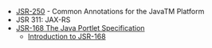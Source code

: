   * [JSR-250](http://jcp.org/en/jsr/detail?id=250) - Common Annotations for the JavaTM Platform
  * JSR 311: JAX-RS
  * [JSR-168 The Java Portlet Specification](http://jcp.org/aboutJava/communityprocess/final/jsr168/)
    * [Introduction to JSR-168](http://developers.sun.com/prodtech/portalserver/reference/techart/jsr168/)